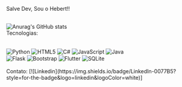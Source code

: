 Salve Dev, Sou o Hebert!!<br><br>

![Anurag's GitHub stats](https://github-readme-stats.vercel.app/api?username=HebSODev&theme=dark&show_icons=true)<br>
Tecnologias:
<div style="display: inline_block"><br>
<img align="center" alt="Python" src="https://img.shields.io/badge/Python-3776AB?style=for-the-badge&logo=python&logoColor=white" />
<img align="center" alt="HTML5" src="https://img.shields.io/badge/HTML-239120?style=for-the-badge&logo=html5&logoColor=white" />
<img align="center" alt="C#" src="https://img.shields.io/badge/C%23-239120?style=for-the-badge&logo=c-sharp&logoColor=white" />
<img align="center" alt="JavaScript" src="https://img.shields.io/badge/JavaScript-323330?style=for-the-badge&logo=javascript&logoColor=F7DF1E" />
<img align="center" alt="Java" src="https://img.shields.io/badge/Java-ED8B00?style=for-the-badge&logo=openjdk&logoColor=white" /><br>
<img align="center" alt="Flask" src="https://img.shields.io/badge/Flask-000000?style=for-the-badge&logo=flask&logoColor=white" />
<img align="center" alt="Bootstrap" src="https://img.shields.io/badge/Bootstrap-563D7C?style=for-the-badge&logo=bootstrap&logoColor=white" />
<img align="center" alt="Flutter" src="https://img.shields.io/badge/Flutter-02569B?style=for-the-badge&logo=flutter&logoColor=white" />
<img align="center" alt="SQLite" src="https://img.shields.io/badge/SQLite-07405E?style=for-the-badge&logo=sqlite&logoColor=white"/>
</div><br>
Contato:
[![Linkedin](https://img.shields.io/badge/LinkedIn-0077B5?style=for-the-badge&logo=linkedin&logoColor=white)]
